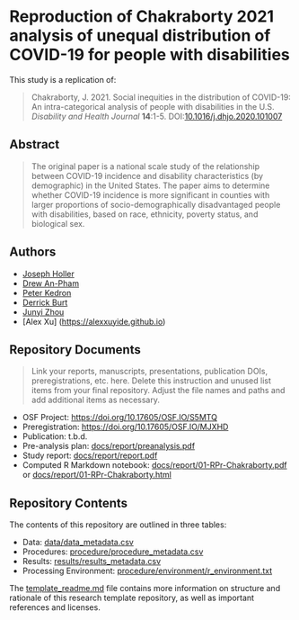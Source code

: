 # Reproduction of Chakraborty 2021 analysis of unequal distribution of COVID-19 for people with disabilities

This study is a replication of:

>  Chakraborty, J. 2021. Social inequities in the distribution of COVID-19: An intra-categorical analysis of people with disabilities in the U.S. *Disability and Health Journal* **14**:1-5. DOI:[10.1016/j.dhjo.2020.101007](https://doi.org/10.1016/j.dhjo.2020.101007)

## Abstract

> The original paper is a national scale study of the relationship between COVID-19 incidence and disability characteristics (by demographic) in the United States. The paper aims to determine whether COVID-19 incidence is more significant in counties with larger proportions of socio-demographically disadvantaged people with disabilities, based on race, ethnicity, poverty status, and biological sex.

## Authors

- [Joseph Holler](http://www.middlebury.edu/academics/geog/faculty/node/454160)
- [Drew An-Pham](https://daptx.github.io/)
- [Peter Kedron](https://sgsup.asu.edu/peter-kedron)
- [Derrick Burt](https://derrickburt.github.io)
- [Junyi Zhou](https://emilyzhou112.github.io)
- [Alex Xu] (https://alexxuyide.github.io)

## Repository Documents

> Link your reports, manuscripts, presentations, publication DOIs, preregistrations, etc. here. Delete this instruction and unused list items from your final repository. Adjust the file names and paths and add additional items as necessary.

- OSF Project: https://doi.org/10.17605/OSF.IO/S5MTQ
- Preregistration: https://doi.org/10.17605/OSF.IO/MJXHD
- Publication: t.b.d.
- Pre-analysis plan: [docs/report/preanalysis.pdf](docs/report/preanalysis.pdf)
- Study report: [docs/report/report.pdf](docs/report/report.pdf)
- Computed R Markdown notebook: [docs/report/01-RPr-Chakraborty.pdf](docs/report/01-RPr-Chakraborty.pdf) or [docs/report/01-RPr-Chakraborty.html](docs/report/01-RPr-Chakraborty.html)

## Repository Contents

The contents of this repository are outlined in three tables:
- Data: [data/data_metadata.csv](data/data_metadata.csv)
- Procedures: [procedure/procedure_metadata.csv](procedure/procedure_metadata.csv)
- Results: [results/results_metadata.csv](results/results_metadata.csv)
- Processing Environment: [procedure/environment/r_environment.txt](procedure/environment/r_environment.txt)

The [template_readme.md](template_readme.md) file contains more information on structure and rationale of this research template repository, as well as important references and licenses.
